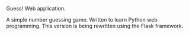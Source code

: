 Guess! Web application.

A simple number guessing game.  Written to learn Python web programming.
This version is being rewritten using the Flask framework.